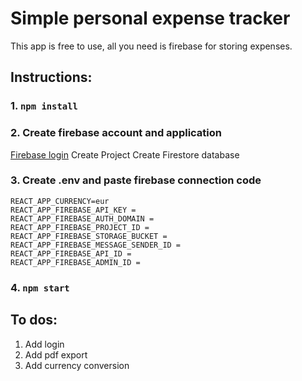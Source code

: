 # Simple personal expense tracker

This app is free to use, all you need is firebase for storing expenses.

## Instructions:

### 1. `npm install`

### 2. Create firebase account and application

[Firebase login](https://console.firebase.google.com/)
Create Project
Create Firestore database

### 3. Create .env and paste firebase connection code

    REACT_APP_CURRENCY=eur
    REACT_APP_FIREBASE_API_KEY =
    REACT_APP_FIREBASE_AUTH_DOMAIN =
    REACT_APP_FIREBASE_PROJECT_ID =
    REACT_APP_FIREBASE_STORAGE_BUCKET =
    REACT_APP_FIREBASE_MESSAGE_SENDER_ID =
    REACT_APP_FIREBASE_API_ID =
    REACT_APP_FIREBASE_ADMIN_ID =

### 4. `npm start`

## To dos:

1.  Add login
2.  Add pdf export
3.  Add currency conversion
